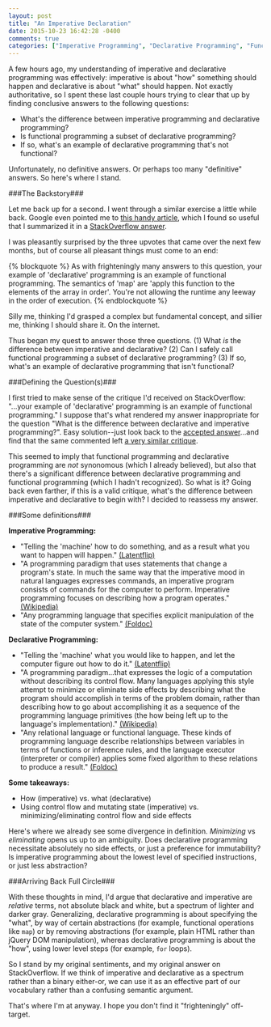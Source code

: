 ```yaml
---
layout: post
title: "An Imperative Declaration"
date: 2015-10-23 16:42:28 -0400
comments: true
categories: ["Imperative Programming", "Declarative Programming", "Functional Programming", "JavaScript"]
---
```

A few hours ago, my understanding of imperative and declarative programming was effectively: imperative is about "how" something should happen and declarative is about "what" should happen. Not exactly authoritative, so I spent these last couple hours trying to clear that up by finding conclusive answers to the following questions:

 - What's the difference between imperative programming and declarative programming?
 - Is functional programming a subset of declarative programming?
 - If so, what's an example of declarative programming that's not functional?

Unfortunately, no definitive answers. Or perhaps too many "definitive" answers. So here's where I stand.

<!--more-->

###The Backstory###

Let me back up for a second. I went through a similar exercise a little while back. Google even pointed me to [this handy article](http://latentflip.com/imperative-vs-declarative/), which I found so useful that I summarized it in a [StackOverflow answer](http://stackoverflow.com/a/28216263).

I was pleasantly surprised by the three upvotes that came over the next few months, but of course all pleasant things must come to an end:

{% blockquote %}
  As with frighteningly many answers to this question, your example of 'declarative' programming is an example of functional programming. The semantics of 'map' are 'apply this function to the elements of the array in order'. You're not allowing the runtime any leeway in the order of execution.
{% endblockquote %}

Silly me, thinking I'd grasped a complex but fundamental concept, and sillier me, thinking I should share it. On the internet.

Thus began my quest to answer those three questions. (1) What *is* the difference between imperative and declarative? (2) Can I safely call functional programming a subset of declarative programming? (3) If so, what's an example of declarative programming that isn't functional?

###Defining the Question(s)###

I first tried to make sense of the critique I'd received on StackOverflow: "...your example of 'declarative' programming is an example of functional programming." I suppose that's what rendered my answer inappropriate for the question "What is the difference between declarative and imperative programming?". Easy solution--just look back to the [accepted answer](http://stackoverflow.com/a/1784702)...and find that the same commented left [a very similar critique](https://stackoverflow.com/questions/1784664/what-is-the-difference-between-declarative-and-imperative-programming#comment52439156_1784702).

This seemed to imply that functional programming and declarative programming are *not* synonomous (which I already believed), but also that there's a significant difference between declarative programming and functional programming (which I hadn't recognized). So what is it? Going back even farther, if this is a valid critique, what's the difference between imperative and declarative to begin with? I decided to reassess my answer.

###Some definitions###

<strong>Imperative Programming:</strong>

 - "Telling the 'machine' how to do something, and as a result what you want to happen will happen." [(Latentflip)](http://latentflip.com/imperative-vs-declarative/)
 - "A programming paradigm that uses statements that change a program's state. In much the same way that the imperative mood in natural languages expresses commands, an imperative program consists of commands for the computer to perform. Imperative programming focuses on describing how a program operates." [(Wikipedia)](https://en.wikipedia.org/wiki/Imperative_programming)
 - "Any programming language that specifies explicit manipulation of the state of the computer system." [(Foldoc)](http://foldoc.org/imperative%20programming)

<strong>Declarative Programming:</strong>

 - "Telling the 'machine' what you would like to happen, and let the computer figure out how to do it." [(Latentflip)](http://latentflip.com/imperative-vs-declarative/)
 - "A programming paradigm...that expresses the logic of a computation without describing its control flow. Many languages applying this style attempt to minimize or eliminate side effects by describing what the program should accomplish in terms of the problem domain, rather than describing how to go about accomplishing it as a sequence of the programming language primitives (the how being left up to the language's implementation)." [(Wikipedia)](https://en.wikipedia.org/wiki/Declarative_programming)
 - "Any relational language or functional language. These kinds of programming language describe relationships between variables in terms of functions or inference rules, and the language executor (interpreter or compiler) applies some fixed algorithm to these relations to produce a result." [(Foldoc)](http://foldoc.org/declarative%20languages)

<strong>Some takeaways:</strong>

 - How (imperative) vs. what (declarative)
 - Using control flow and mutating state (imperative) vs. minimizing/eliminating control flow and side effects

Here's where we already see some divergence in definition. *Minimizing* vs *eliminating* opens us up to an ambiguity. Does declarative programming necessitate absolutely no side effects, or just a preference for immutability? Is imperative programming about the lowest level of specified instructions, or just less abstraction?

###Arriving Back Full Circle###

With these thoughts in mind, I'd argue that declarative and imperative are *relative* terms, not absolute black and white, but a spectrum of lighter and darker gray. Generalizing, declarative programming is about specifying the "what", by way of certain abstractions (for example, functional operations like `map`) or by removing abstractions (for example, plain HTML rather than jQuery DOM manipulation), whereas declarative programming is about the "how", using lower level steps (for example, `for` loops).

So I stand by my original sentiments, and my original answer on StackOverflow. If we think of imperative and declarative as a spectrum rather than a binary either-or, we can use it as an effective part of our vocabulary rather than a confusing semantic argument.

That's where I'm at anyway. I hope you don't find it "frighteningly" off-target.